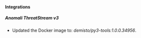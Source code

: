 #### Integrations
##### Anomali ThreatStream v3
- Updated the Docker image to: *demisto/py3-tools:1.0.0.34956*.
